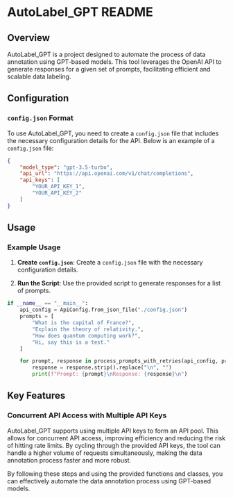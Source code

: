 # AutoLabel_GPT README

## Overview
AutoLabel_GPT is a project designed to automate the process of data annotation using GPT-based models. This tool leverages the OpenAI API to generate responses for a given set of prompts, facilitating efficient and scalable data labeling.

## Configuration

### `config.json` Format
To use AutoLabel_GPT, you need to create a `config.json` file that includes the necessary configuration details for the API. Below is an example of a `config.json` file:

```json
{
    "model_type": "gpt-3.5-turbo",
    "api_url": "https://api.openai.com/v1/chat/completions",
    "api_keys": [
        "YOUR_API_KEY_1",
        "YOUR_API_KEY_2"
    ]
}
```

## Usage

### Example Usage
1. **Create `config.json`**:
   Create a `config.json` file with the necessary configuration details.

2. **Run the Script**:
   Use the provided script to generate responses for a list of prompts.

```python
if __name__ == "__main__":
    api_config = ApiConfig.from_json_file("./config.json")
    prompts = [
        "What is the capital of France?",
        "Explain the theory of relativity.",
        "How does quantum computing work?",
        "Hi, say this is a test."
    ]

    for prompt, response in process_prompts_with_retries(api_config, prompts):
        response = response.strip().replace("\n", "")
        print(f"Prompt: {prompt}\nResponse: {response}\n")
```

## Key Features

### Concurrent API Access with Multiple API Keys
AutoLabel_GPT supports using multiple API keys to form an API pool. This allows for concurrent API access, improving efficiency and reducing the risk of hitting rate limits. By cycling through the provided API keys, the tool can handle a higher volume of requests simultaneously, making the data annotation process faster and more robust. 

By following these steps and using the provided functions and classes, you can effectively automate the data annotation process using GPT-based models.